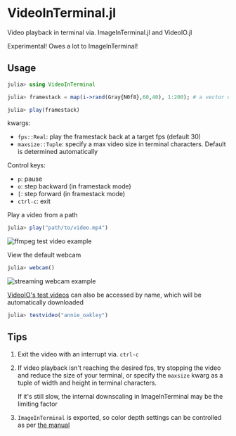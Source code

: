 # VideoInTerminal.jl
 Video playback in terminal via. ImageInTerminal.jl and VideoIO.jl

Experimental! Owes a lot to ImageInTerminal!

## Usage

```julia
julia> using VideoInTerminal

julia> framestack = map(i->rand(Gray{N0f8},60,40), 1:200); # a vector of images of the same type and dims

julia> play(framestack)
```
kwargs:
- `fps::Real`: play the framestack back at a target fps (default 30)
- `maxsize::Tuple`: specify a max video size in terminal characters. Default is determined automatically

Control keys:
- `p`: pause
- `o`: step backward (in framestack mode)
- `[`: step forward (in framestack mode)
- `ctrl-c`: exit


Play a video from a path
```julia
julia> play("path/to/video.mp4")
```
![ffmpeg test video example](https://ianbtw.com/home/images/github_images/ffmpeg_test.gif)

View the default webcam
```julia
julia> webcam()
```
![streaming webcam example](https://ianbtw.com/home/images/github_images/webcam.gif)

[VideoIO's test videos](https://juliaio.github.io/VideoIO.jl/stable/utilities/#Test-Videos) can also be accessed by name,
which will be automatically downloaded
```julia
julia> testvideo("annie_oakley")
```
## Tips

1) Exit the video with an interrupt via. `ctrl-c`

2) If video playback isn't reaching the desired fps, try stopping the video and reduce the size of your
   terminal, or specify the `maxsize` kwarg as a tuple of width and height in terminal characters.

   If it's still slow, the internal downscaling in ImageInTerminal may be the limiting factor

3) `ImageInTerminal` is exported, so color depth settings can be controlled as per [the manual](https://github.com/JuliaImages/ImageInTerminal.jl#256-colors-and-24-bit-colors)
